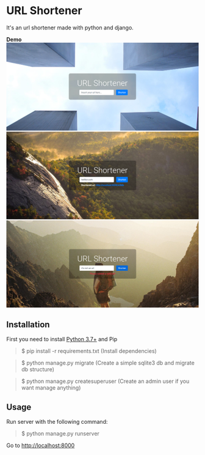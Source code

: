 # URL Shortener

It's an url shortener made with python and django.

**Demo**
![Alt text](demo/Demo-01.png)
![Alt text](demo/Demo-02.png)
![Alt text](demo/Demo-03.png)

## Installation

First you need to install [Python 3.7+](https://www.python.org/downloads/) and Pip

> $ pip install -r requirements.txt (Install dependencies)

> $ python manage.py migrate (Create a simple sqlite3 db and migrate db structure)

> $ python manage.py createsuperuser (Create an admin user if you want manage anything)

## Usage

Run server with the following command:

> $ python manage.py runserver

Go to [http://localhost:8000](http://localhost:8000)
